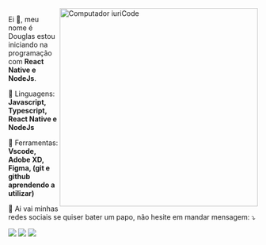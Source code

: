 <img src="https://raw.githubusercontent.com/MicaelliMedeiros/micaellimedeiros/master/image/computer-illustration.png" min-width="400px" max-width="400px" width="400px" align="right" alt="Computador iuriCode">

<p align="left"> 
  Ei 👋, meu nome é Douglas estou iniciando na programação com <strong>React Native e NodeJs</strong>.<br>
</p>

<p align="left">
  🦄 Linguagens: <strong>Javascript, Typescript, React Native e NodeJs</strong>
</p>

<p align="left">
  💼 Ferramentas: <strong>Vscode, Adobe XD, Figma, (git e github aprendendo a utilizar)</strong>
</p>

<p align="left">
  💌 Ai vai minhas redes sociais se quiser bater um papo, não hesite em mandar mensagem: ⤵️
</p>

<p align="left">
    <a href="#" alt="Linkedin">
  <img src="https://img.shields.io/badge/-Linkedin-0e76a8?style=flat-square&logo=Linkedin&logoColor=white&link=https://www.linkedin.com/in/douglas-lopes-b72b041aa/" /></a>

  <a href="#" alt="Facebook">
  <img src="https://img.shields.io/badge/-Facebook-3b5998?style=flat-square&labelColor=3b5998&logo=facebook&logoColor=white&link=https://www.facebook.com/dougllas.lopes.13"/></a>

  <a href="#" alt="Instagram">
  <img src="https://img.shields.io/badge/-Instagram-DF0174?style=flat-square&labelColor=DF0174&logo=instagram&logoColor=white&link=https://www.instagram.com/dougllas.lopes.92"/></a>
</p>  
